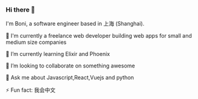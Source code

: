 ### Hi there 👋

<!--
**gossterrible/gossterrible** is a ✨ _special_ ✨ repository because its `README.md` (this file) appears on your GitHub profile.

Here are some ideas to get you started:

- 🔭 I’m currently working on ...
- 🌱 I’m currently learning ...
- 👯 I’m looking to collaborate on ...
- 🤔 I’m looking for help with ...
- 💬 Ask me about ...
- 📫 How to reach me: ...
- 😄 Pronouns: ...
- ⚡ Fun fact: ...
-->

I'm Boni, a software engineer based in 上海 (Shanghai).

💼 I'm currently a freelance web developer building web apps for small and medium size companies

🌱 I’m currently learning Elixir and Phoenix

👯 I’m looking to collaborate on something awesome

💬 Ask me about Javascript,React,Vuejs and python

⚡ Fun fact: 我会中文


